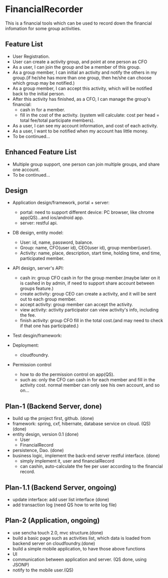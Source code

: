FinancialRecorder
=================
This is a financial tools which can be used to record down the financial infomation for some group activities.

Feature List
---------------------------------------------
- User Registration.
- User can create a activity group, and point at one person as CFO
- As a user, I can join the group and be a member of this group.
- As a group member, I can initial an activity and notify the others in my group.(if he/she has more than one group, then he/she can choose which group may be notified.)
- As a group member, I can accept this activity, which will be notified back to the initial person.
- After this activity has finished, as a CFO, I can manage the group's financial:
	- cash in for a member.
	- fill in the cost of the activity. (system will calculate: cost per head = total fee/total participate members). 
- As a user, I can see my account information, and cost of each activity.
- As a user, I want to be notified when my account has little money.
- To be continued...

Enhanced Feature List
---------------------------------------------
- Multiple group support, one person can join multiple groups, and share one account.
- To be continued...


Design
---------------------------------------------
- Application design/framework, portal + server:
	- portal: need to support different device: PC browser, like chrome app(QS)...and ios/android app.
	- server: restful api.
- DB design, entity model:
	- User: id, name, password, balance.
	- Group: name, CFO(user id), CEO(user id), group member(user).
	- Activity: name, place, description, start time, holding time, end time, participated member.
- API design, server's API:
    - cash in: group CFO cash in for the group member.(maybe later on it is cashed in by admin, if need to support share account between           groups feature.)
    - create activity: group CEO can create a activity, and it will be sent out to each group member.
    - accept activity: group member can accept the activity.
    - view activity: activity participator can view activity's info, including the fee.
    - finish activity: group CFO fill in the total cost.(and may need to check if that one has participated.)
- Test desgin/framework:    

- Deployment:
	- cloudfoundry.         
- Permission control
	- how to do the permission control on app(QS).
    - such as: only the CFO can cash in for each member and fill in the activity cost. normal member can only see his own account, and so on...


Plan-1 (Backend Server, done)
---------------------------------------------
- build up the project first, github. (done)
- framework: spring, cxf, hibernate, database service on cloud. (QS) (done)
- entity design, version 0.1 (done)
    - User
    - FinancialRecord
- persistence, Dao. (done)
- business logic, implement the back-end server restful interface. (done)
    - simply implement it, user and financialRecord
    - can cashin, auto-calculate the fee per user according to the financial record.

Plan-1.1 (Backend Server, ongoing)
-----------------------------------------------------
- update interface: add user list interface (done)
- add transaction log (need QS how to write log file)


Plan-2 (Application, ongoing)
-------------------------------
- use sencha touch 2.0, mvc structure.(done)
- build a basic page such as activities list, which data is loaded from backend server on cloudfoundry.(done)
- build a simple mobile application, to have those above functions
- UI
- communication between application and server. (QS done, using JSONP)
- notify to the mobile user.(QS)



